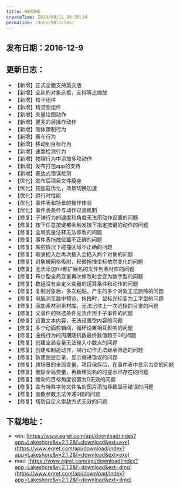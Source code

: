 ```yaml
---
title: README
createTime: 2024/09/11 09:50:34
permalink: /docs/90lxclmo/
---
```

## 发布日期：2016-12-9

## 更新日志：

* 【新增】正式全面支持英文版
* 【新增】全新的对象选框，支持等比缩放
* 【新增】粒子组件
* 【新增】精灵图组件
* 【新增】矢量绘图动作
* 【新增】更多的层操作动作
* 【新增】刚体限制行为
* 【新增】赛车行为
* 【新增】移动到目标行为
* 【新增】速度检测行为
* 【新增】物理行为中添加多项动作
* 【新增】发布打包app的支持
* 【新增】表达式错误检测
* 【优化】发布后项目文件瘦身
* 【优化】预加载优化，场景切换加速
* 【优化】运行时性能
* 【优化】事件表和场景的操作体验
* 【优化】事件表条件与动作过滤机制
* 【修复】子弹行为的速度和角度无法用动作设置的问题
* 【修复】按下任意按键都会触发按下指定按键的动作的问题
* 【修复】全局变量注释无法修改的问题
* 【修复】事件表拖拽位置不正确的问题
* 【修复】某些情况下碰撞区域不正确的问题
* 【修复】取消插入后再次插入会插入两个对象的问题
* 【修复】对象被网格吸附，轻微拖拽坐标依然变化的问题
* 【修复】无法添加fnt都扩展名的文件到素材库的问题
* 【修复】布尔型全局变量再次修改时会变为数字型的问题
* 【修复】数组没有自定义变量的运算条件和动作的问题
* 【修复】复制对象后，多次粘贴，产生的多个对象无法删除的问题
* 【修复】电脑浏览器中预览，拖拽时，鼠标光标变为工字型的问题
* 【修复】添加素材到素材库，无法记住上一次选择的目录的问题
* 【修复】父事件的筛选条件无法作用于子事件的问题
* 【修复】设置文本内容，无法设置空内容的问题
* 【修复】多个动画剪辑间，循环设置相互影响的问题
* 【修复】曲线行为的周期随机数最终数值趋于0的问题
* 【修复】创建全局变量无法输入小数点的问题
* 【修复】创建和制造动作，隔行动作无法继承筛选的问题
* 【修复】新建图层目录，显示缩进错误的问题
* 【修复】跨场景的全局变量，项目保存后，在事件表中显示为空的问题
* 【修复】删除全局变量，再新建同名的时提示已存在的问题
* 【修复】缓动的目标角度设置为0无效的问题
* 【修复】含有特殊字符文件名的图片添加导致显示错误的问题
* 【修复】函数参数无法传递0值的问题
* 【修复】塔防自定义索敌方式无效的问题

## 下载地址：
* win: [https://www.egret.com/api/download/index?app=Lakeshore&v=2.1.2&f=download&ext=exe](https://www.egret.com/api/download/index?app=Lakeshore&v=2.1.2&f=download&ext=exe)
* mac: [https://www.egret.com/api/download/index?app=Lakeshore&v=2.1.2&f=download&ext=dmg](https://www.egret.com/api/download/index?app=Lakeshore&v=2.1.2&f=download&ext=dmg)
